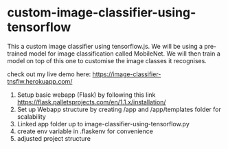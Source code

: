 # custom-image-classifier-using-tensorflow
This a custom image classifier using tensorflow.js. We will be using a pre-trained model for image classification called MobileNet. We will then train a model on top of this one to customise the image classes it recognises.

check out my live demo here: https://image-classifier-tnsflw.herokuapp.com/
1. Setup basic webapp (Flask) by following this link https://flask.palletsprojects.com/en/1.1.x/installation/
2. Set up Webapp structure  by creating /app and /app/templates folder for scalability
3. Linked app folder up to image-classifier-using-tensorflow.py
4. create env variable in .flaskenv for convenience
5. adjusted project structure
